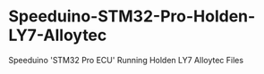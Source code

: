 # Speeduino-STM32-Pro-Holden-LY7-Alloytec
Speeduino 'STM32 Pro ECU' Running Holden LY7 Alloytec Files 
